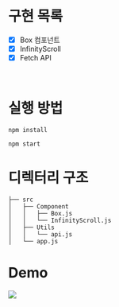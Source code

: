 # 구현 목록

- [x] Box 컴포넌트  
- [x] InfinityScroll  
- [x] Fetch API

<br/>

# 실행 방법

```
npm install

npm start
```

# 디렉터리 구조

```
├── src
│   ├── Component
│   │   ├── Box.js
│   │   └── InfinityScroll.js
│   ├── Utils
│   │   └── api.js
│   └── app.js

```

# Demo

<img src="./src/Demo/demo.gif">
